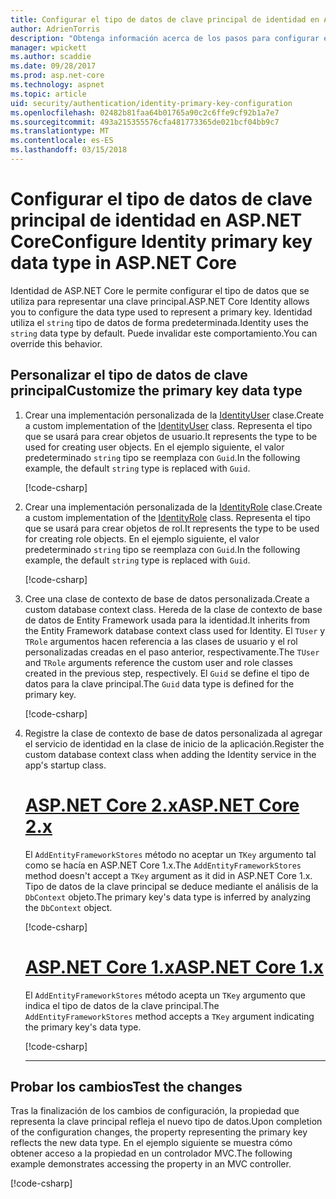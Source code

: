 ```yaml
---
title: Configurar el tipo de datos de clave principal de identidad en ASP.NET Core
author: AdrienTorris
description: "Obtenga información acerca de los pasos para configurar el tipo de datos que desee utilizado para la clave principal de ASP.NET Core Identity."
manager: wpickett
ms.author: scaddie
ms.date: 09/28/2017
ms.prod: asp.net-core
ms.technology: aspnet
ms.topic: article
uid: security/authentication/identity-primary-key-configuration
ms.openlocfilehash: 02482b81faa64b01765a90c2c6ffe9cf92b1a7e7
ms.sourcegitcommit: 493a215355576cfa481773365de021bcf04bb9c7
ms.translationtype: MT
ms.contentlocale: es-ES
ms.lasthandoff: 03/15/2018
---
```

# <a name="configure-identity-primary-key-data-type-in-aspnet-core"></a><span data-ttu-id="04eec-103">Configurar el tipo de datos de clave principal de identidad en ASP.NET Core</span><span class="sxs-lookup"><span data-stu-id="04eec-103">Configure Identity primary key data type in ASP.NET Core</span></span>

<span data-ttu-id="04eec-104">Identidad de ASP.NET Core le permite configurar el tipo de datos que se utiliza para representar una clave principal.</span><span class="sxs-lookup"><span data-stu-id="04eec-104">ASP.NET Core Identity allows you to configure the data type used to represent a primary key.</span></span> <span data-ttu-id="04eec-105">Identidad utiliza el `string` tipo de datos de forma predeterminada.</span><span class="sxs-lookup"><span data-stu-id="04eec-105">Identity uses the `string` data type by default.</span></span> <span data-ttu-id="04eec-106">Puede invalidar este comportamiento.</span><span class="sxs-lookup"><span data-stu-id="04eec-106">You can override this behavior.</span></span>

## <a name="customize-the-primary-key-data-type"></a><span data-ttu-id="04eec-107">Personalizar el tipo de datos de clave principal</span><span class="sxs-lookup"><span data-stu-id="04eec-107">Customize the primary key data type</span></span>

1. <span data-ttu-id="04eec-108">Crear una implementación personalizada de la [IdentityUser](https://docs.microsoft.com/aspnet/core/api/microsoft.aspnetcore.identity.entityframeworkcore.identityuser-1) clase.</span><span class="sxs-lookup"><span data-stu-id="04eec-108">Create a custom implementation of the [IdentityUser](https://docs.microsoft.com/aspnet/core/api/microsoft.aspnetcore.identity.entityframeworkcore.identityuser-1) class.</span></span> <span data-ttu-id="04eec-109">Representa el tipo que se usará para crear objetos de usuario.</span><span class="sxs-lookup"><span data-stu-id="04eec-109">It represents the type to be used for creating user objects.</span></span> <span data-ttu-id="04eec-110">En el ejemplo siguiente, el valor predeterminado `string` tipo se reemplaza con `Guid`.</span><span class="sxs-lookup"><span data-stu-id="04eec-110">In the following example, the default `string` type is replaced with `Guid`.</span></span>

    [!code-csharp[](identity/sample/src/ASPNET-IdentityDemo-PrimaryKeysConfig/Models/ApplicationUser.cs?highlight=4&range=7-13)]

1. <span data-ttu-id="04eec-111">Crear una implementación personalizada de la [IdentityRole](https://docs.microsoft.com/aspnet/core/api/microsoft.aspnetcore.identity.entityframeworkcore.identityrole-1) clase.</span><span class="sxs-lookup"><span data-stu-id="04eec-111">Create a custom implementation of the [IdentityRole](https://docs.microsoft.com/aspnet/core/api/microsoft.aspnetcore.identity.entityframeworkcore.identityrole-1) class.</span></span> <span data-ttu-id="04eec-112">Representa el tipo que se usará para crear objetos de rol.</span><span class="sxs-lookup"><span data-stu-id="04eec-112">It represents the type to be used for creating role objects.</span></span> <span data-ttu-id="04eec-113">En el ejemplo siguiente, el valor predeterminado `string` tipo se reemplaza con `Guid`.</span><span class="sxs-lookup"><span data-stu-id="04eec-113">In the following example, the default `string` type is replaced with `Guid`.</span></span>
    
    [!code-csharp[](identity/sample/src/ASPNET-IdentityDemo-PrimaryKeysConfig/Models/ApplicationRole.cs?highlight=3&range=7-12)]
    
1. <span data-ttu-id="04eec-114">Cree una clase de contexto de base de datos personalizada.</span><span class="sxs-lookup"><span data-stu-id="04eec-114">Create a custom database context class.</span></span> <span data-ttu-id="04eec-115">Hereda de la clase de contexto de base de datos de Entity Framework usada para la identidad.</span><span class="sxs-lookup"><span data-stu-id="04eec-115">It inherits from the Entity Framework database context class used for Identity.</span></span> <span data-ttu-id="04eec-116">El `TUser` y `TRole` argumentos hacen referencia a las clases de usuario y el rol personalizadas creadas en el paso anterior, respectivamente.</span><span class="sxs-lookup"><span data-stu-id="04eec-116">The `TUser` and `TRole` arguments reference the custom user and role classes created in the previous step, respectively.</span></span> <span data-ttu-id="04eec-117">El `Guid` se define el tipo de datos para la clave principal.</span><span class="sxs-lookup"><span data-stu-id="04eec-117">The `Guid` data type is defined for the primary key.</span></span>

    [!code-csharp[](identity/sample/src/ASPNET-IdentityDemo-PrimaryKeysConfig/Data/ApplicationDbContext.cs?highlight=3&range=9-26)]
    
1. <span data-ttu-id="04eec-118">Registre la clase de contexto de base de datos personalizada al agregar el servicio de identidad en la clase de inicio de la aplicación.</span><span class="sxs-lookup"><span data-stu-id="04eec-118">Register the custom database context class when adding the Identity service in the app's startup class.</span></span>

    # <a name="aspnet-core-2xtabaspnetcore2x"></a>[<span data-ttu-id="04eec-119">ASP.NET Core 2.x</span><span class="sxs-lookup"><span data-stu-id="04eec-119">ASP.NET Core 2.x</span></span>](#tab/aspnetcore2x)
    
    <span data-ttu-id="04eec-120">El `AddEntityFrameworkStores` método no aceptar un `TKey` argumento tal como se hacía en ASP.NET Core 1.x.</span><span class="sxs-lookup"><span data-stu-id="04eec-120">The `AddEntityFrameworkStores` method doesn't accept a `TKey` argument as it did in ASP.NET Core 1.x.</span></span> <span data-ttu-id="04eec-121">Tipo de datos de la clave principal se deduce mediante el análisis de la `DbContext` objeto.</span><span class="sxs-lookup"><span data-stu-id="04eec-121">The primary key's data type is inferred by analyzing the `DbContext` object.</span></span>
    
    [!code-csharp[](identity/sample/src/ASPNETv2-IdentityDemo-PrimaryKeysConfig/Startup.cs?highlight=6-8&range=25-37)]
    
    # <a name="aspnet-core-1xtabaspnetcore1x"></a>[<span data-ttu-id="04eec-122">ASP.NET Core 1.x</span><span class="sxs-lookup"><span data-stu-id="04eec-122">ASP.NET Core 1.x</span></span>](#tab/aspnetcore1x)
    
    <span data-ttu-id="04eec-123">El `AddEntityFrameworkStores` método acepta un `TKey` argumento que indica el tipo de datos de la clave principal.</span><span class="sxs-lookup"><span data-stu-id="04eec-123">The `AddEntityFrameworkStores` method accepts a `TKey` argument indicating the primary key's data type.</span></span>
    
    [!code-csharp[](identity/sample/src/ASPNET-IdentityDemo-PrimaryKeysConfig/Startup.cs?highlight=9-11&range=39-55)]
    
    ---

## <a name="test-the-changes"></a><span data-ttu-id="04eec-124">Probar los cambios</span><span class="sxs-lookup"><span data-stu-id="04eec-124">Test the changes</span></span>

<span data-ttu-id="04eec-125">Tras la finalización de los cambios de configuración, la propiedad que representa la clave principal refleja el nuevo tipo de datos.</span><span class="sxs-lookup"><span data-stu-id="04eec-125">Upon completion of the configuration changes, the property representing the primary key reflects the new data type.</span></span> <span data-ttu-id="04eec-126">En el ejemplo siguiente se muestra cómo obtener acceso a la propiedad en un controlador MVC.</span><span class="sxs-lookup"><span data-stu-id="04eec-126">The following example demonstrates accessing the property in an MVC controller.</span></span>

[!code-csharp[](identity/sample/src/ASPNET-IdentityDemo-PrimaryKeysConfig/Controllers/AccountController.cs?name=snippet_GetCurrentUserId&highlight=6)]
